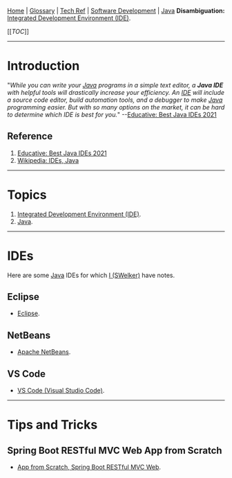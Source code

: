 [Home](/Slalom-LLC/Slalom-Consulting) | [Glossary](/Glossary) | [Tech Ref](/Tech-Ref) | [Software Development](/Tech-Ref/Software-Development) | [Java](/Tech-Ref/Software-Development/Java)
**Disambiguation:** [Integrated Development Environment (IDE)](/Tech-Ref/Software-Development/IDE-\(Integrated-Development-Environment\)).

[[_TOC_]]

---
# Introduction
"_While you can write your [Java](/Tech-Ref/Software-Development/Java) programs in a simple text editor, a ***Java IDE*** with helpful tools will drastically increase your efficiency. An [IDE](/Tech-Ref/Software-Development/IDE-\(Integrated-Development-Environment\)) will include a source code editor, build automation tools, and a debugger to make [Java](/Tech-Ref/Software-Development/Java) programming easier. But with so many options on the market, it can be hard to determine which IDE is best for you._" --[Educative: Best Java IDEs 2021](https://www.educative.io/blog/best-java-ides-2021)

## Reference
1. [Educative: Best Java IDEs 2021](https://www.educative.io/blog/best-java-ides-2021)
1. [Wikipedia: IDEs, Java](https://en.wikipedia.org/wiki/Comparison_of_integrated_development_environments#Java)

---
# Topics
1. [Integrated Development Environment (IDE)](/Tech-Ref/Software-Development/IDE-\(Integrated-Development-Environment\)).
1. [Java](/Tech-Ref/Software-Development/Java).

---
# IDEs
Here are some [Java](/Tech-Ref/Software-Development/Java) IDEs for which [I (SWelker)](/Individuals/Scott-Welker) have notes.

## Eclipse
- [Eclipse](/Tech-Ref/Eclipse-Foundation/Eclipse).

## NetBeans
- [Apache NetBeans](/Tech-Ref/Apache-Software-Foundation/Apache-NetBeans).

## VS Code
- [VS Code (Visual Studio Code)](/Tech-Ref/Microsoft/Visual-Studio/VS-Code-\(Visual-Studio-Code\)).

---
# Tips and Tricks

## Spring Boot RESTful MVC Web App from Scratch
- [App from Scratch, Spring Boot RESTful MVC Web](/Tech-Ref/Software-Development/Java/Java-Platform-Editions/Jakarta-EE-\(Enterprise-Edition\)/Spring-Framework/Spring-Boot/App-from-Scratch,-Spring-Boot-RESTful-MVC-Web).
